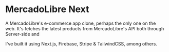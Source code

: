 # MercadoLibre Next

A MercadoLibre's e-commerce app clone, perhaps the only one on the web. It's fetches the latest products from MercadoLibre's API both through Server-side and


I've built it using Next.js, Firebase, Stripe & TailwindCSS, among others.
